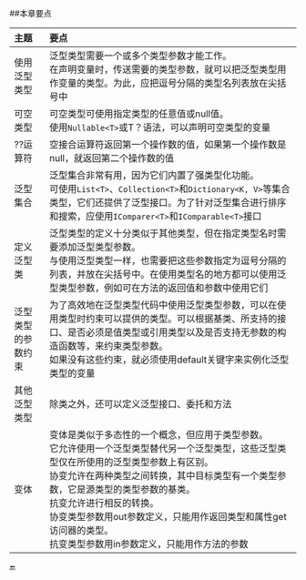 ##本章要点

|主题|要点|
|:--|:--|
|使用泛型类型|泛型类型需要一个或多个类型参数才能工作。<br>在声明变量时，传送需要的类型参数，就可以把泛型类型用作变量的类型。为此，应把逗号分隔的类型名列表放在尖括号中|
|可空类型|可空类型可使用指定类型的任意值或null值。<br>使用`Nullable<T>`或T？语法，可以声明可空类型的变量|
|??运算符|空接合运算符返回第一个操作数的值，如果第一个操作数是null，就返回第二个操作数的值|
|泛型集合|泛型集合非常有用，因为它们内置了强类型化功能。<br>可使用`List<T>`、`Collection<T>`和`Dictionary<K, V>`等集合类型，它们还提供了泛型接口。为了针对泛型集合进行排序和搜索，应使用`IComparer<T>`和`IComparable<T>`接口|
|定义泛型类|泛型类型的定义十分类似于其他类型，但在指定类型名时需要添加泛型类型参数。<br>与使用泛型类型一样，也需要把这些参数指定为逗号分隔的列表，并放在尖括号中。在使用类型名的地方都可以使用泛型类型参数，例如可在方法的返回值和参数中使用它们|
|泛型类型的参数约束|为了高效地在泛型类型代码中使用泛型类型参数，可以在使用类型时约束可以提供的类型。可以根据基类、所支持的接口、是否必须是值类型或引用类型以及是否支持无参数的构造函数等，来约束类型参数。<br>如果没有这些约束，就必须使用default关键字来实例化泛型类型的变量|
|其他泛型类型|除类之外，还可以定义泛型接口、委托和方法|
|变体|变体是类似于多态性的一个概念，但应用于类型参数。<br>它允许使用一个泛型类型替代另一个泛型类型，这些泛型类型仅在所使用的泛型类型参数上有区别。<br>协变允许在两种类型之间转换，其中目标类型有一个类型参数，它是源类型的类型参数的基类。<br>抗变允许进行相反的转换。<br>协变类型参数用out参数定义，只能用作返回类型和属性get访问器的类型。<br>抗变类型参数用in参数定义，只能用作方法的参数|


🔚